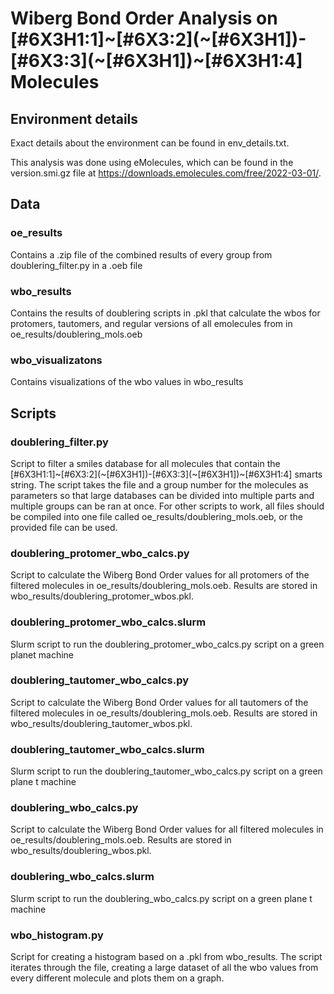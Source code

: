 # Wiberg Bond Order Analysis on \[\#6X3H1:1]\~\[\#6X3:2\]\(\~\[\#6X3H1\]\)\-\[\#6X3:3\]\(\~\[\#6X3H1\]\)\~\[\#6X3H1:4\] Molecules

## Environment details

Exact details about the environment can be found in env_details.txt.

This analysis was done using eMolecules, which can be found in the version.smi.gz file at https://downloads.emolecules.com/free/2022-03-01/.

## Data

### oe_results

Contains a .zip file of the combined results of every group from doublering_filter.py in a .oeb file

### wbo_results

Contains the results of doublering scripts in .pkl that calculate the wbos for protomers, tautomers, and regular versions of all emolecules from in oe_results/doublering_mols.oeb

### wbo_visualizatons 

Contains visualizations of the wbo values in wbo_results

## Scripts

### doublering_filter.py

Script to filter a smiles database for all molecules that contain the \[\#6X3H1:1]\~\[\#6X3:2\]\(\~\[\#6X3H1\]\)\-\[\#6X3:3\]\(\~\[\#6X3H1\]\)\~\[\#6X3H1:4\] smarts string. The script takes the file and a group number for the molecules as parameters so that large databases can be divided into multiple parts and multiple groups can be ran at once. For other scripts to work, all files should be compiled into one file called oe_results/doublering_mols.oeb, or the provided file can be used.

### doublering_protomer_wbo_calcs.py

Script to calculate the Wiberg Bond Order values for all protomers of the filtered molecules in oe_results/doublering_mols.oeb. Results are stored in wbo_results/doublering_protomer_wbos.pkl.

### doublering_protomer_wbo_calcs.slurm

Slurm script to run the doublering_protomer_wbo_calcs.py script on a green planet machine

### doublering_tautomer_wbo_calcs.py

Script to calculate the Wiberg Bond Order values for all tautomers of the filtered molecules in oe_results/doublering_mols.oeb. Results are stored in wbo_results/doublering_tautomer_wbos.pkl.

### doublering_tautomer_wbo_calcs.slurm

Slurm script to run the doublering_tautomer_wbo_calcs.py script on a green plane
t machine

### doublering_wbo_calcs.py

Script to calculate the Wiberg Bond Order values for all filtered molecules in oe_results/doublering_mols.oeb. Results are stored in wbo_results/doublering_wbos.pkl.

### doublering_wbo_calcs.slurm

Slurm script to run the doublering_wbo_calcs.py script on a green plane
t machine

### wbo_histogram.py

Script for creating a histogram based on a .pkl from wbo_results. The script iterates through the file, creating a large dataset of all the wbo values from every different molecule and plots them on a graph.

